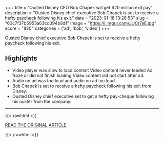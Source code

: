 +++
title = "Ousted Disney CEO Bob Chapek will get $20 million exit pay"
description = "Ousted Disney chief executive Bob Chapek is set to receive a hefty paycheck following his exit."
date = "2023-01-18 13:26:53"
slug = "63c7f37b5955a63cd394b8d1"
image = "https://i.imgur.com/JUCr7eE.jpg"
score = "820"
categories = ['ad', 'bob', 'video']
+++

Ousted Disney chief executive Bob Chapek is set to receive a hefty paycheck following his exit.

## Highlights

- Video player was slow to load content Video content never loaded Ad froze or did not finish loading Video content did not start after ad.
- Audio on ad was too loud and audio on ad too loud.
- Bob Chapek is set to receive a hefty paycheck following his exit from Disney.
- Ousted Disney chief executive set to get a hefty pay-cheque following his ouster from the company.

---

{{< rawhtml >}}
  <p class="article-category">
    <a target="_blank" href="https://www.cnn.com/2023/01/17/business/disney-former-ceo-bob-chapek-severance/index.html">READ THE ORIGINAL ARTICLE</a>
  </p>
{{< /rawhtml >}}
